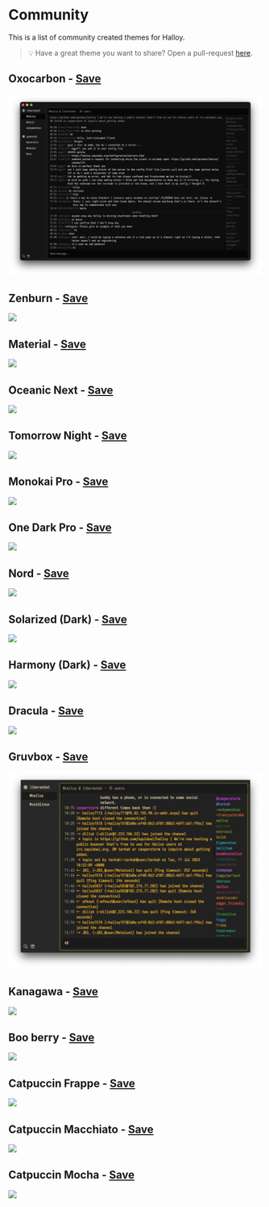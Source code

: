 # Community

This is a list of community created themes for Halloy.

> 💡 Have a great theme you want to share? Open a pull-request [here](https://github.com/squidowl/halloy/pulls).

## Oxocarbon - [Save](oxocarbon.toml)

<img src="oxocarbon.png">

## Zenburn - [Save](zenburn.toml)

<img src="zenburn.png">

## Material - [Save](material.toml)

<img src="material.png">

## Oceanic Next - [Save](oceanic-next.toml)

<img src="oceanic-next.png">

## Tomorrow Night - [Save](tomorrow-night.toml)

<img src="tomorrow-night.png">

## Monokai Pro - [Save](monokai-pro.toml)

<img src="monokai-pro.png">

## One Dark Pro - [Save](one-dark-pro.toml)

<img src="one-dark-pro.png">

## Nord - [Save](nord.toml)

<img src="nord.png">

## Solarized (Dark) - [Save](solarized-dark.toml)

<img src="solarized-dark.png">

## Harmony (Dark) - [Save](harmony-dark.toml)

<img src="harmony-dark.png">

## Dracula - [Save](dracula.toml)

<img src="dracula.png">

## Gruvbox - [Save](gruvbox.toml)

<img src="gruvbox.png">

## Kanagawa - [Save](kanagawa.toml)

<img src="kanagawa.png">

## Boo berry - [Save](boo-berry.toml)

<img src="boo-berry.png">

## Catpuccin Frappe - [Save](catpuccin-frappe.toml)

<img src="catpuccin-frappe.png">

## Catpuccin Macchiato - [Save](catpuccin-macchiato.toml)

<img src="catpuccin-macchiato.png">

## Catpuccin Mocha - [Save](catpuccin-mocha.toml)

<img src="catpuccin-mocha.png">
